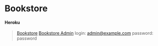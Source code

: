 # Bookstore
#### Heroku  
> [Bookstore](http://good-bookstore.herokuapp.com/)
> [Bookstore Admin](hhttp://good-bookstore.herokuapp.com/admin)
> login: admin@example.com
> password: password

